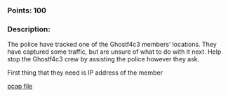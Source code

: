 ### Points: 100

### Description:

The police have tracked one of the Ghostf4c3 members’ locations. They have captured some traffic, but are unsure of what to do with it next. Help stop the Ghostf4c3 crew by assisting the police however they ask.

First thing that they need is IP address of the member


[pcap file](https://github.com/r4g1n-cajun/CTF-Writeups/raw/master/NCSAM%20Hacktober%20CTF%202018/Forensics/Files/3N3pnespviuVCNqXWiLAY44Ct2Ph1xNd.zip)

